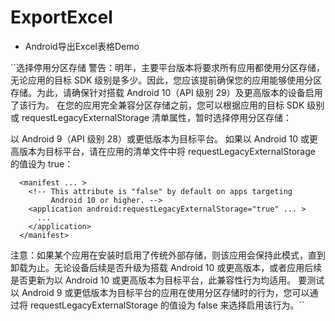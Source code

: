 # ExportExcel
- Android导出Excel表格Demo


``选择停用分区存储
  警告：明年，主要平台版本将要求所有应用都使用分区存储，无论应用的目标 SDK 级别是多少。因此，您应该提前确保您的应用能够使用分区存储。为此，请确保针对搭载 Android 10（API 级别 29）及更高版本的设备启用了该行为。
  在您的应用完全兼容分区存储之前，您可以根据应用的目标 SDK 级别或 requestLegacyExternalStorage 清单属性，暂时选择停用分区存储：
  
  以 Android 9（API 级别 28）或更低版本为目标平台。
  如果以 Android 10 或更高版本为目标平台，请在应用的清单文件中将 requestLegacyExternalStorage 的值设为 true：
  
      <manifest ... >
        <!-- This attribute is "false" by default on apps targeting
             Android 10 or higher. -->
        <application android:requestLegacyExternalStorage="true" ... >
          ...
        </application>
      </manifest>
      
  
  注意：如果某个应用在安装时启用了传统外部存储，则该应用会保持此模式，直到卸载为止。无论设备后续是否升级为搭载 Android 10 或更高版本，或者应用后续是否更新为以 Android 10 或更高版本为目标平台，此兼容性行为均适用。
  要测试以 Android 9 或更低版本为目标平台的应用在使用分区存储时的行为，您可以通过将 requestLegacyExternalStorage 的值设为 false 来选择启用该行为。``